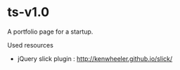 # ts-v1.0
A portfolio page for a startup.

Used resources
- jQuery slick plugin : http://kenwheeler.github.io/slick/
